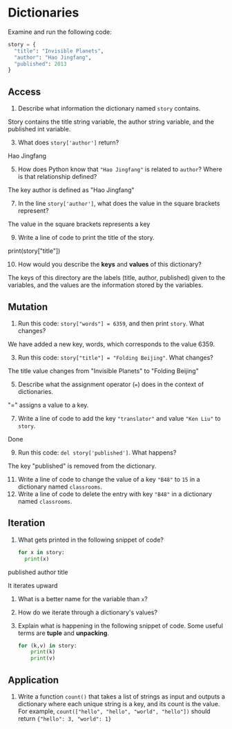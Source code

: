 # Dictionaries
Examine and run the following code:

```py
story = {
  "title": "Invisible Planets",
  "author": "Hao Jingfang",
  "published": 2013
}
```

## Access
1. Describe what information the dictionary named `story` contains.

  Story contains the title string variable, the author string variable, and the published int variable.

3. What does `story['author']` return?

  Hao Jingfang

5. How does Python know that `"Hao Jingfang"` is related to `author`? Where is that relationship defined?

  The key author is defined as "Hao Jingfang"

7. In the line `story['author']`, what does the value in the square brackets represent?

  The value in the square brackets represents a key

9. Write a line of code to print the title of the story.

  print(story["title"])

10. How would you describe the **keys** and **values** of this dictionary?

  The keys of this directory are the labels (title, author, published) given to the variables, and the values are the information stored by the variables.


## Mutation
1. Run this code: `story["words"] = 6359`, and then print `story`. What changes?

  We have added a new key, words, which corresponds to the value 6359.

3. Run this code: `story["title"] = "Folding Beijing"`. What changes?

  The title value changes from "Invisible Planets" to "Folding Beijing"
  
5. Describe what the assignment operator (`=`) does in the context of dictionaries.

  "=" assigns a value to a key.

7. Write a line of code to add the key `"translator"` and value `"Ken Liu"` to `story`.

  Done

9. Run this code: `del story['published']`. What happens?

  The key "published" is removed from the dictionary.
  
11. Write a line of code to change the value of a key `"B48"` to `15` in a dictionary named `classrooms`.
12. Write a line of code to delete the entry with key `"B48"` in a dictionary named `classrooms`.

## Iteration
1. What gets printed in the following snippet of code?
    ```py
    for x in story:
      print(x)
    ```
    
  published
  author
  title
  
  It iterates upward
  
1. What is a better name for the variable than `x`?
  
  

3. How do we iterate through a dictionary's values?

  

5. Explain what is happening in the following snippet of code. Some useful terms are **tuple** and **unpacking**.
    ```py
    for (k,v) in story:
        print(k)
        print(v)
    ```

## Application
1. Write a function `count()` that takes a list of strings as input and outputs a dictionary where each unique string is a key, and its count is the value. For example, `count(["hello", "hello", "world", "hello"])` should return `{"hello": 3, "world": 1}`
